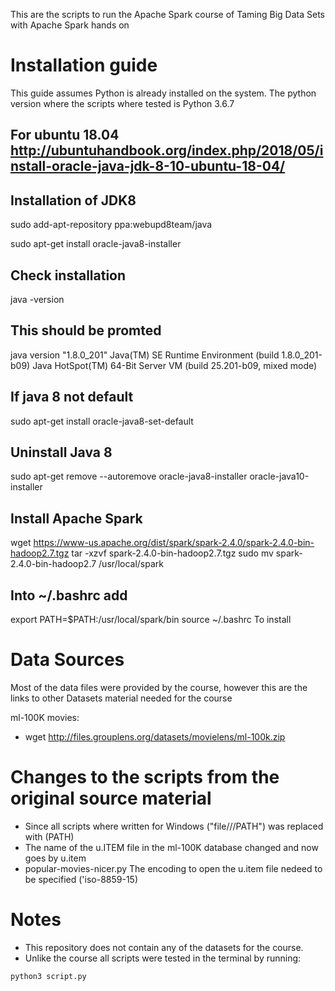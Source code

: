 
This are the scripts to run the Apache Spark course of Taming Big Data Sets with Apache Spark hands on

# Installation guide

This guide assumes Python is already installed on the system. The python version where the scripts where tested is Python 3.6.7

## For ubuntu 18.04 http://ubuntuhandbook.org/index.php/2018/05/install-oracle-java-jdk-8-10-ubuntu-18-04/

## Installation of JDK8

sudo add-apt-repository ppa:webupd8team/java

sudo apt-get install oracle-java8-installer

## Check installation

java -version

## This should be promted

java version "1.8.0_201"
Java(TM) SE Runtime Environment (build 1.8.0_201-b09)
Java HotSpot(TM) 64-Bit Server VM (build 25.201-b09, mixed mode)

## If java 8 not default

sudo apt-get install oracle-java8-set-default

## Uninstall Java 8

sudo apt-get remove --autoremove oracle-java8-installer oracle-java10-installer

## Install Apache Spark

wget https://www-us.apache.org/dist/spark/spark-2.4.0/spark-2.4.0-bin-hadoop2.7.tgz
tar -xzvf spark-2.4.0-bin-hadoop2.7.tgz
sudo mv spark-2.4.0-bin-hadoop2.7 /usr/local/spark

## Into ~/.bashrc add

export PATH=$PATH:/usr/local/spark/bin
source ~/.bashrc
To install 

# Data Sources

Most of the data files were provided by the course, however this are the links to other Datasets material needed for the course

ml-100K movies:
- wget http://files.grouplens.org/datasets/movielens/ml-100k.zip

# Changes to the scripts from the original source material

- Since all scripts where written for Windows ("file///PATH") was replaced with (PATH)
- The name of the u.ITEM file in the ml-100K database changed and now goes by u.item
- popular-movies-nicer.py The encoding to open the u.item file nedeed to be specified ('iso-8859-15)

# Notes

- This repository does not contain any of the datasets for the course.
- Unlike the course all scripts were tested in the terminal by running:

```bash
python3 script.py
```

